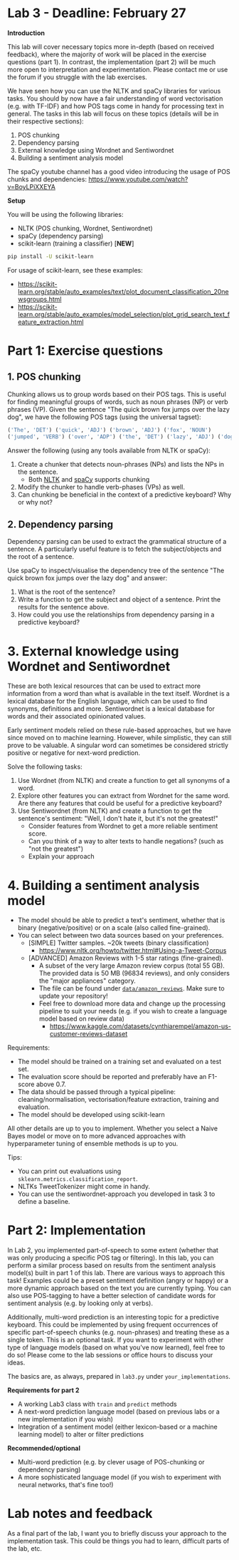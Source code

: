 # Lab 3 - Deadline: February 27
**Introduction**

This lab will cover necessary topics more in-depth (based on received feedback), where the majority of work will be placed in the exercise questions (part 1). In contrast, the implementation (part 2) will be much more open to interpretation and experimentation. Please contact me or use the forum if you struggle with the lab exercises.

We have seen how you can use the NLTK and spaCy libraries for various tasks. You should by now have a fair understanding of word vectorisation (e.g. with TF-IDF) and how POS tags come in handy for processing text in general. The tasks in this lab will focus on these topics (details will be in their respective sections):

1. POS chunking
2. Dependency parsing
3. External knowledge using Wordnet and Sentiwordnet
4. Building a sentiment analysis model

The spaCy youtube channel has a good video introducing the usage of POS chunks and dependencies: <https://www.youtube.com/watch?v=BoyLPiXXEYA>


**Setup**

You will be using the following libraries:

- NLTK (POS chunking, Wordnet, Sentiwordnet)
- spaCy (dependency parsing)
- scikit-learn (training a classifier) [**NEW**]

```bash 
pip install -U scikit-learn
```

For usage of scikit-learn, see these examples:

- <https://scikit-learn.org/stable/auto_examples/text/plot_document_classification_20newsgroups.html>
- <https://scikit-learn.org/stable/auto_examples/model_selection/plot_grid_search_text_feature_extraction.html>


# Part 1: Exercise questions
## 1. POS chunking

Chunking allows us to group words based on their POS tags. This is useful for finding meaningful groups of words, such as noun phrases (NP) or verb phrases (VP). Given the sentence "The quick brown fox jumps over the lazy dog", we have the following POS tags (using the universal tagset):

```python
('The', 'DET') ('quick', 'ADJ') ('brown', 'ADJ') ('fox', 'NOUN')
('jumped', 'VERB') ('over', 'ADP') ('the', 'DET') ('lazy', 'ADJ') ('dog', 'NOUN') 
```
Answer the following (using any tools available from NLTK or spaCy):

1. Create a chunker that detects noun-phrases (NPs) and lists the NPs in the sentence.
    - Both [NLTK](https://www.nltk.org/book/ch07.html) and [spaCy](https://spacy.io/api/matcher) supports chunking
2. Modify the chunker to handle verb-phases (VPs) as well.
3. Can chunking be beneficial in the context of a predictive keyboard? Why or why not?

## 2. Dependency parsing

Dependency parsing can be used to extract the grammatical structure of a sentence. A particularly useful feature is to fetch the subject/objects and the root of a sentence.

Use spaCy to inspect/visualise the dependency tree of the sentence "The quick brown fox jumps over the lazy dog" and answer:

1. What is the root of the sentence?
2. Write a function to get the subject and object of a sentence. Print the results for the sentence above.
3. How could you use the relationships from dependency parsing in a predictive keyboard?

# 3. External knowledge using Wordnet and Sentiwordnet
These are both lexical resources that can be used to extract more information from a word than what is available in the text itself. Wordnet is a lexical database for the English language, which can be used to find synonyms, definitions and more. Sentiwordnet is a lexical database for words and their associated opinionated values.

Early sentiment models relied on these rule-based approaches, but we have since moved on to machine learning. However, while simplistic, they can still prove to be valuable. A singular word can sometimes be considered strictly positive or negative for next-word prediction.


Solve the following tasks:

1. Use Wordnet (from NLTK) and create a function to get all synonyms of a word.
2. Explore other features you can extract from Wordnet for the same word. Are there any features that could be useful for a predictive keyboard?
3. Use Sentiwordnet (from NLTK) and create a function to get the sentence's sentiment: "Well, I don't hate it, but it's not the greatest!"
    - Consider features from Wordnet to get a more reliable sentiment score.
    - Can you think of a way to alter texts to handle negations? (such as "not the greatest")
    - Explain your approach

# 4. Building a sentiment analysis model
- The model should be able to predict a text's sentiment, whether that is binary (negative/positive) or on a scale (also called fine-grained).
- You can select between two data sources based on your preferences.
    - [SIMPLE] Twitter samples. ~20k tweets (binary classification)
        - <https://www.nltk.org/howto/twitter.html#Using-a-Tweet-Corpus>
    - [ADVANCED] Amazon Reviews with 1-5 star ratings (fine-grained).
        - A subset of the very large Amazon review corpus (total 55 GB). The provided data is 50 MB (96834 reviews), and only considers the "major appliances" category.
        - The file can be found under [`data/amazon_reviews`](/data/amazon_reviews/). Make sure to update your repository!
        - Feel free to download more data and change up the processing pipeline to suit your needs (e.g. if you wish to create a language model based on review data)
            - <https://www.kaggle.com/datasets/cynthiarempel/amazon-us-customer-reviews-dataset>

Requirements:

- The model should be trained on a training set and evaluated on a test set.
- The evaluation score should be reported and preferably have an F1-score above 0.7.
- The data should be passed through a typical pipeline: cleaning/normalisation, vectorisation/feature extraction, training and evaluation.
- The model should be developed using scikit-learn

All other details are up to you to implement. Whether you select a Naive Bayes model or move on to more advanced approaches with hyperparameter tuning of ensemble methods is up to you.

Tips:

- You can print out evaluations using `sklearn.metrics.classification_report`.
- NLTKs TweetTokenizer might come in handy.
- You can use the sentiwordnet-approach you developed in task 3 to define a baseline.


# Part 2: Implementation
In Lab 2, you implemented part-of-speech to some extent (whether that was only producing a specific POS tag or filtering). In this lab, you can perform a similar process based on results from the sentiment analysis model(s) built in part 1 of this lab. There are various ways to approach this task! Examples could be a preset sentiment definition (angry or happy) or a more dynamic approach based on the text you are currently typing. You can also use POS-tagging to have a better selection of candidate words for sentiment analysis (e.g. by looking only at verbs).

Additionally, multi-word prediction is an interesting topic for a predictive keyboard. This could be implemented by using frequent occurrences of specific part-of-speech chunks (e.g. noun-phrases) and treating these as a single token. This is an optional task.
If you want to experiment with other type of language models (based on what you've now learned), feel free to do so! Please come to the lab sessions or office hours to discuss your ideas.

The basics are, as always, prepared in `lab3.py` under `your_implementations`.

**Requirements for part 2**

- A working Lab3 class with `train` and `predict` methods
- A next-word prediction language model (based on previous labs or a new implementation if you wish) 
- Integration of a sentiment model (either lexicon-based or a machine learning model) to alter or filter predictions

**Recommended/optional**

- Multi-word prediction (e.g. by clever usage of POS-chunking or dependency parsing)
- A more sophisticated language model (if you wish to experiment with neural networks, that's fine too!)


# Lab notes and feedback
As a final part of the lab, I want you to briefly discuss your approach to the implementation task. This could be things you had to learn, difficult parts of the lab, etc.